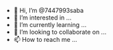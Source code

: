 - 👋 Hi, I’m @7447993saba
- 👀 I’m interested in ...
- 🌱 I’m currently learning ...
- 💞️ I’m looking to collaborate on ...
- 📫 How to reach me ...

<!---
7447993saba/7447993saba is a ✨ special ✨ repository because its `README.md` (this file) appears on your GitHub profile.
You can click the Preview link to take a look at your changes.
--->
